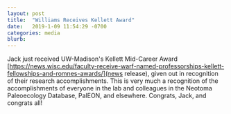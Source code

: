 ```yaml
---
layout: post
title:  "Williams Receives Kellett Award"
date:   2019-1-09 11:54:29 -0700
categories: media
blurb:
---
```

Jack just received UW-Madison's Kellett Mid-Career Award [https://news.wisc.edu/faculty-receive-warf-named-professorships-kellett-fellowships-and-romnes-awards/](news release), given out in recognition of their research accomplishments.  This is very much a recognition of the accomplishments of everyone in the lab and colleagues in the Neotoma Paleoecology Database, PalEON, and elsewhere. Congrats, Jack, and congrats all!
